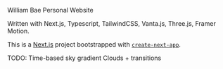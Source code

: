 William Bae Personal Website

Written with Next.js, Typescript, TailwindCSS, Vanta.js, Three.js, Framer Motion.

This is a [Next.js](https://nextjs.org/) project bootstrapped with [`create-next-app`](https://github.com/vercel/next.js/tree/canary/packages/create-next-app).


TODO: Time-based sky gradient
Clouds + transitions
